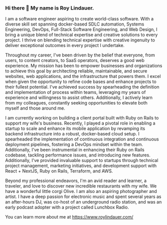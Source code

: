 ### Hi there 👋 My name is Roy Lindauer.

I am a software engineer aspiring to create world-class software. With a diverse skill set spanning docker-based SDLC automation, Systems Engineering, DevOps, Full-Stack Software Engineering, and Web Design, I bring a unique blend of technical expertise and creative solutions to every project. I thrive on blending technical expertise with creative ingenuity to deliver exceptional outcomes in every project I undertake. 

Throughout my career, I've been driven by the belief that everyone, from users, to content creators, to SaaS operators, deserves a good web experience. My mission has been to empower businesses and organizations to achieve this goal by architecting reliable, maintainable, and secure websites, web applications, and the infrastructure that powers them. I excel when given the opportunity to refine code bases and enhance projects to their fullest potential. I've achieved success by spearheading the definition and implementation of process within teams, leveraging my years of experience and willingness to assist others. Additionally, I actively learn from my colleagues, constantly seeking opportunities to elevate both myself and those around me.

I am currently working on building a client portal built with Ruby on Rails to support my wife's business. Recently, I played a pivotal role in enabling a startup to scale and enhance its mobile application by revamping its backend infrastructure into a robust, docker-based cloud setup. I spearheaded the implementation of continuous integration and continuous deployment pipelines, fostering a DevOps mindset within the team. Additionally, I've been instrumental in enhancing their Ruby on Rails codebase, tackling performance issues, and introducing new features. Additionally, I've provided invaluable support to startups through technical project management, marketing initiatives, and development support with React + NextJS, Ruby on Rails, Terraform, and AWS.

Beyond my professional endeavors, I'm an avid reader and learner, a traveler, and love to discover new incredible restaurants with my wife. We have a wonderful little corgi Olive. I am also an aspiring photographer and artist. I have a deep passion for electronic music and spent several years as an after-hours DJ, was co-host of an underground radio station, and was an early podcast adopter with a project called Lunchbox Radio. 

You can learn more about me at https://www.roylindauer.com/



<!--
**roylindauer/roylindauer** is a ✨ _special_ ✨ repository because its `README.md` (this file) appears on your GitHub profile.

Here are some ideas to get you started:

- 🔭 I’m currently working on ...
- 🌱 I’m currently learning ...
- 👯 I’m looking to collaborate on ...
- 🤔 I’m looking for help with ...
- 💬 Ask me about ...
- 📫 How to reach me: ...
- 😄 Pronouns: ...
- ⚡ Fun fact: ...
-->
